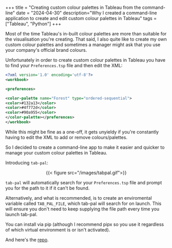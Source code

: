 +++
title = "Creating custom colour palettes in Tableau from the command-line"
date = "2024-04-30"
description="Why I created a command-line application to create and edit custom colour palettes in Tableau"
tags = ["Tableau", "Python"]
+++

Most of the time Tableau's in-built colour palettes are more than suitable for the visualisation you're creating. That said, I also quite like to create my own custom colour palettes and sometimes a manager might ask that you use your company's official brand colours.

Unfortunately in order to create custom colour palettes in Tableau you have to find your `Preferences.tsp` file and then edit the XML:

```XML
<?xml version='1.0' encoding='utf-8'?>
<workbook>

<preferences>

<color-palette name="Forest" type="ordered-sequential">
<color>#132a13</color>
<color>#4f772d</color>
<color>#90a955</color>
</color-palette></preferences>
</workbook>
```

While this might be fine as a one-off, it gets unyieldy if you're constantly having to edit the XML to add or remove colours/palettes.

So I decided to create a command-line app to make it easier and quicker to manage your custom colour palettes in Tableau.

Introducing `tab-pal`:

<div style="text-align: center;">
{{< figure src="/images/tabpal.gif">}}
</div>

`tab-pal` will automatically search for your `Preferences.tsp` file and prompt you for the path to it if it can't be found.

Alternatively, and what is recommended, is to create an enviromental variable called `TAB_PAL_FILE`, which tab-pal will search for on launch. This will ensure you don't need to keep supplying the file path every time you launch tab-pal.

You can install via pip (although I recommend pipx so you use it regardless of which virtual environment is or isn't activated).

And here's the [repo](https://github.com/ben-nour/tab-pal).

